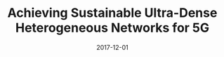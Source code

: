 ---
title: "Achieving Sustainable Ultra-Dense Heterogeneous Networks for 5G"
authors:
- Jianping An
- Kai Yang
- Jinsong Wu
- Neng Ye
- Song Guo
- Zhifang Liao

date: "2017-12-01"
doi: ""

# Publication type.
# 1 = Conference paper; 2 = Journal article;
# 3 = Preprint Paper; 4 = Report; 5 = Book; 6 = Book section;
# 7 = Thesis; 8 = Patent
publication_types: ["2"]

# Publication name and optional abbreviated publication name.
publication: "*IEEE Communications Magazine*"
publication_short: "MCOM (JCR-Q1)"

url_pdf: https://ieeexplore.ieee.org/abstract/document/8198807
# url_code: ''
# url_dataset: ''
# url_poster: ''
# url_project: ''
# url_slides: ''
# url_video: ''

---